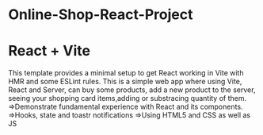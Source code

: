 # Online-Shop-React-Project

# React + Vite

This template provides a minimal setup to get React working in Vite with HMR and some ESLint rules.
This is a simple web app where using Vite, React and Server, can buy some products, add a new product to the server, seeing your shopping card items,adding or substracing quantity of them.
  =>Demonstrate fundamental experience with React and its components. 
  =>Hooks, state and toastr notifications
  =>Using HTML5 and CSS as well as JS
  
